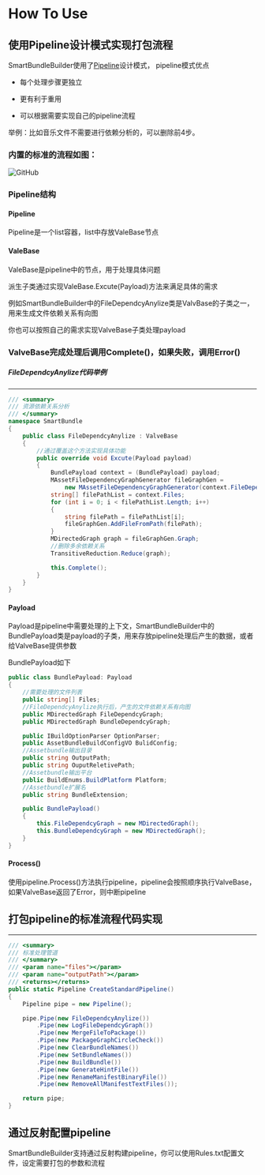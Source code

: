 # How To Use

## 使用Pipeline设计模式实现打包流程

SmartBundleBuilder使用了[Pipeline](https://medium.com/@aaronweatherall/the-pipeline-pattern-for-fun-and-profit-9b5f43a98130)设计模式，
pipeline模式优点

* 每个处理步骤更独立

* 更有利于重用

* 可以根据需要实现自己的pipeline流程

举例：比如音乐文件不需要进行依赖分析的，可以删除前4步。


### 内置的标准的流程如图：

![GitHub](https://github.com/terrynoya/SmartBundleBuilder/raw/master/doc/pipeline.jpeg)


### Pipeline结构

#### Pipeline
Pipeline是一个list容器，list中存放ValeBase节点

#### ValeBase

ValeBase是pipeline中的节点，用于处理具体问题

派生子类通过实现ValeBase.Excute(Payload)方法来满足具体的需求

例如SmartBundleBuilder中的FileDependcyAnylize类是ValvBase的子类之一，用来生成文件依赖关系有向图

你也可以按照自己的需求实现ValveBase子类处理payload

### **ValveBase完成处理后调用Complete()，如果失败，调用Error()**


##### FileDependcyAnylize代码举例

---
```C#
/// <summary>
/// 资源依赖关系分析
/// </summary>
namespace SmartBundle
{
    public class FileDependcyAnylize : ValveBase
    {
        //通过覆盖这个方法实现具体功能
        public override void Excute(Payload payload)
        {
            BundlePayload context = (BundlePayload) payload;
            MAssetFileDependencyGraphGenerator fileGraphGen =
                new MAssetFileDependencyGraphGenerator(context.FileDependcyGraph);
            string[] filePathList = context.Files;
            for (int i = 0; i < filePathList.Length; i++)
            {
                string filePath = filePathList[i];
                fileGraphGen.AddFileFromPath(filePath);
            }
            MDirectedGraph graph = fileGraphGen.Graph;
            //删除多余依赖关系
            TransitiveReduction.Reduce(graph);

            this.Complete();
        }
    }
}
```

#### Payload

Payload是pipeline中需要处理的上下文，SmartBundleBuilder中的BundlePayload类是payload的子类，用来存放pipeline处理后产生的数据，或者给ValveBase提供参数

BundlePayload如下

```C#
public class BundlePayload: Payload
{
    //需要处理的文件列表
    public string[] Files;
    //FileDependcyAnylize执行后，产生的文件依赖关系有向图
    public MDirectedGraph FileDependcyGraph;
    public MDirectedGraph BundleDependcyGraph;

    public IBuildOptionParser OptionParser;
    public AssetBundleBuildConfigVO BulidConfig;
    //Assetbundle输出目录
    public string OutputPath;
    public string OuputReletivePath;
    //Assetbundle输出平台
    public BuildEnums.BuildPlatform Platform;
    //Assetbundle扩展名
    public string BundleExtension;

    public BundlePayload()
    {
        this.FileDependcyGraph = new MDirectedGraph();
        this.BundleDependcyGraph = new MDirectedGraph();
    }
}
```

#### Process()

使用pipeline.Process()方法执行pipeline，pipeline会按照顺序执行ValveBase，如果ValveBase返回了Error，则中断pipeline


## 打包pipeline的标准流程代码实现

---
```C#
/// <summary>
/// 标准处理管道
/// </summary>
/// <param name="files"></param>
/// <param name="outputPath"></param>
/// <returns></returns>
public static Pipeline CreateStandardPipeline()
{
    Pipeline pipe = new Pipeline();

    pipe.Pipe(new FileDependcyAnylize())
        .Pipe(new LogFileDependcyGraph())
        .Pipe(new MergeFileToPackage())
        .Pipe(new PackageGraphCircleCheck())
        .Pipe(new ClearBundleNames())
        .Pipe(new SetBundleNames())
        .Pipe(new BuildBundle())
        .Pipe(new GenerateHintFile())
        .Pipe(new RenameManifestBinaryFile())
        .Pipe(new RemoveAllManifestTextFiles());

    return pipe;
}
```

## 通过反射配置pipeline

SmartBundleBuilder支持通过反射构建pipeline，你可以使用Rules.txt配置文件，设定需要打包的参数和流程

